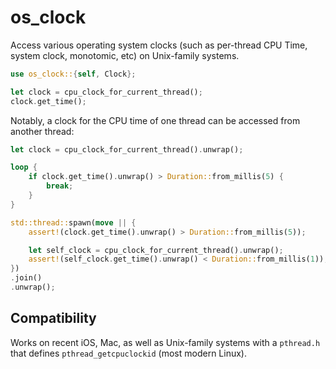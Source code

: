 # os_clock

Access various operating system clocks (such as per-thread CPU Time, system clock, monotomic, etc) on Unix-family systems.

```rust
use os_clock::{self, Clock};

let clock = cpu_clock_for_current_thread();
clock.get_time();
```

Notably, a clock for the CPU time of one thread can be accessed from another thread:

```rust
let clock = cpu_clock_for_current_thread().unwrap();

loop {
    if clock.get_time().unwrap() > Duration::from_millis(5) {
        break;
    }
}

std::thread::spawn(move || {
    assert!(clock.get_time().unwrap() > Duration::from_millis(5));

    let self_clock = cpu_clock_for_current_thread().unwrap();
    assert!(self_clock.get_time().unwrap() < Duration::from_millis(1));
})
.join()
.unwrap();
```

## Compatibility

Works on recent iOS, Mac, as well as Unix-family systems with a `pthread.h` that defines `pthread_getcpuclockid` (most modern Linux).
